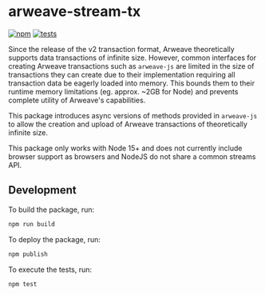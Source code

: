 # arweave-stream-tx

[![npm](https://img.shields.io/npm/v/arweave-stream-tx)](https://www.npmjs.com/package/arweave-stream-tx)
[![tests](https://github.com/CDDelta/arweave-stream-tx/workflows/tests/badge.svg)](https://github.com/CDDelta/arweave-stream-tx/actions?query=workflow%3Atests)

Since the release of the v2 transaction format, Arweave theoretically supports data transactions of infinite size. However, common interfaces for creating Arweave transactions such as `arweave-js` are limited in the size of transactions they can create due to their implementation requiring all transaction data be eagerly loaded into memory. This bounds them to their runtime memory limitations (eg. approx. ~2GB for Node) and prevents complete utility of Arweave's capabilities.

This package introduces async versions of methods provided in `arweave-js` to allow the creation and upload of Arweave transactions of theoretically infinite size.

This package only works with Node 15+ and does not currently include browser support as browsers and NodeJS do not share a common streams API.

## Development

To build the package, run:

```bash
npm run build
```

To deploy the package, run:

```bash
npm publish
```

To execute the tests, run:

```bash
npm test
```
